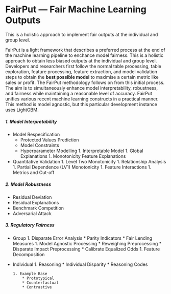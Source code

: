 # FairPut — Fair Machine Learning Outputs

This is a holistic approach to implement fair outputs at the individual and group level.

FairPut is a light framework that describes a preferred process at the end of the machine learning pipeline to enchance model fairness. This is a holistic approach to obtain less biased outputs at the individual and group level. Developers and researchers first follow the normal table processing, table exploration, feature processing, feature extraction, and model validation steps to obtain the **best possible model** to maximise a certain metric like sales or profit. The FairPut methodology follows on from this initial process. The aim is to simultaneously enhance model interpretability, robustness, and fairness while maintaining a reasonable level of accuracy. FairPut unifies various recent machine learning constructs in a practical manner. This method is model agnostic, but this particular development instance uses LightGBM.

##### **1. Model Interpretability**
*	Model Respecification 
       * Protected Values Prediction
       * Model Constraints
       * Hyperparameter Modelling
        1. Interpretable Model
        1. Global Explanations
        1. Monotonicity Feature Explanations
*	Quantitative Validation 
        1. Level Two Monotonicity
        1. Relationship Analysis
        1. Partial Dependence (LV1) Monotonicity
        1. Feature Interactions
        1. Metrics and Cut-off
##### **2. Model Robustness**
  *	Residual Deviation
  *	Residual Explanations
  *	Benchmark Competition
  *	Adversarial Attack

##### **3. Regulatory Fairness**
  *	Group
        1. Disparate Error Analysis
            * Parity Indicators
            * Fair Lending Measures
        1. Model Agnostic Processing
            * Reweighing Preprocessing
            * Disparate Impact Preprocessing
            * Calibrate Equalized Odds
        1. Feature Decomposition
  *	Individual
        1. Reasoning
            * Individual Disparity
            * Reasoning Codes

        1. Example Base
            * Prototypical
            * Counterfactual
            * Contrastive
